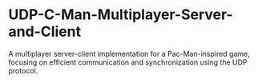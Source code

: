 # UDP-C-Man-Multiplayer-Server-and-Client
A multiplayer server-client implementation for a Pac-Man-inspired game, focusing on efficient communication and synchronization using the UDP protocol.
